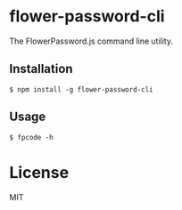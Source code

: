 # flower-password-cli
The FlowerPassword.js command line utility.


## Installation

```
$ npm install -g flower-password-cli
```


## Usage

```
$ fpcode -h
```


# License

MIT
